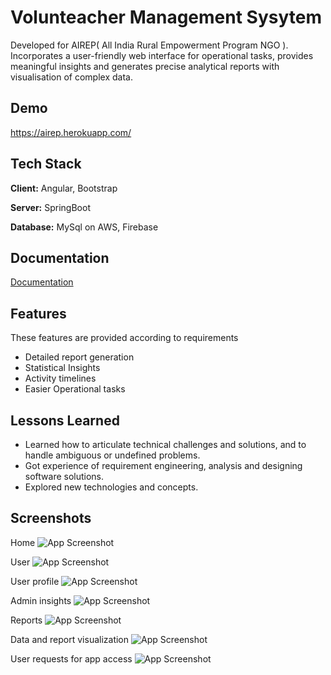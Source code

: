 
# Volunteacher Management Sysytem

Developed for AIREP( All India Rural Empowerment Program NGO ). Incorporates a user-friendly web
interface for operational tasks, provides meaningful insights and generates precise analytical reports
with visualisation of complex data.




## Demo

https://airep.herokuapp.com/


## Tech Stack

**Client:** Angular, Bootstrap

**Server:** SpringBoot

**Database:** MySql on AWS, Firebase

## Documentation

[Documentation](https://drive.google.com/file/d/11nT3a1auT9kCfJyeZcjX9XXFhBDWSSJl/view?usp=sharing)





## Features
 These features are provided according to requirements 
- Detailed report generation
- Statistical Insights
- Activity timelines
- Easier Operational tasks

## Lessons Learned

- Learned how to articulate technical challenges and solutions, and to handle ambiguous or undefined problems.
- Got experience of requirement engineering, analysis and designing software solutions.
- Explored new technologies and concepts.




## Screenshots
Home
![App Screenshot](https://github.com/SuhaneeMavar/VMS/blob/main/App%20Screenshots/image1.png)

User
![App Screenshot](https://github.com/SuhaneeMavar/VMS/blob/main/App%20Screenshots/image6.png)

User profile
![App Screenshot](https://github.com/SuhaneeMavar/VMS/blob/main/App%20Screenshots/image7.png)

Admin insights
![App Screenshot](https://github.com/SuhaneeMavar/VMS/blob/main/App%20Screenshots/image2.png)

Reports
![App Screenshot](https://github.com/SuhaneeMavar/VMS/blob/main/App%20Screenshots/image4.png)

Data and report visualization
![App Screenshot](https://github.com/SuhaneeMavar/VMS/blob/main/App%20Screenshots/image3.png)

User requests for app access
![App Screenshot](https://github.com/SuhaneeMavar/VMS/blob/main/App%20Screenshots/image5.png)

